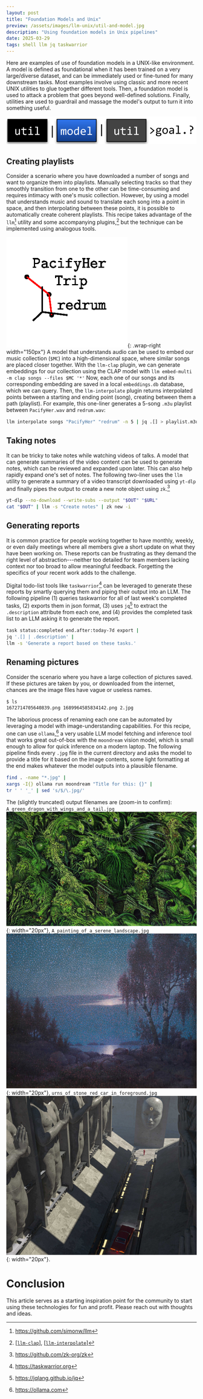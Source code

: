 ```yaml
---
layout: post
title: "Foundation Models and Unix"
preview: /assets/images/llm-unix/util-and-model.jpg
description: "Using foundation models in Unix pipelines"
date: 2025-03-29
tags: shell llm jq taskwarrior
---
```


Here are examples of use of foundation models in a UNIX-like environment.
A model is defined as foundational when it has been trained on a very large/diverse dataset,
and can be immediately used or fine-tuned for many downstream tasks.
Most examples involve using classic and more recent UNIX
utilities to glue together different tools.
Then, a foundation model is used to attack a problem that goes beyond well-defined solutions.
Finally, utilities are used to guardrail and massage the model's output to turn it into something useful.

![Util and Model](/assets/images/llm-unix/util-and-model.jpg)

## Creating playlists
Consider a scenario where you have downloaded
a number of songs and want to organize them into playlists. Manually
selecting tracks so that they smoothly transition from one to the other
can be time-consuming and requires intimacy with one's music collection.
However, by using a model that understands music and sound to translate
each song into a point in space, and then interpolating between these
points, it is possible to automatically create coherent playlists. This
recipe takes advantage of the `llm`[^1] utility and some
accompanying plugins,[^2] but the technique can be implemented using
analogous tools.

![wrapped image](/assets/images/llm-unix/interpolate.jpg){: .wrap-right width="150px"}
A model that understands audio can be used to embed our music
collection (`$MC`) into a high-dimensional space, where similar songs are
placed closer together. With the `llm-clap` plugin, we can generate
embeddings for our collection using the CLAP model with
`llm embed-multi -m clap songs --files $MC '*'` Now, each one of
our songs and its corresponding embedding are saved in a local
`embeddings.db` database, which we can query. Then, the
`llm-interpolate` plugin returns interpolated points between a starting
and ending point (song), creating between them a path (playlist). For
example, this one-liner generates a 5-song `.m3u` playlist between
`PacifyHer.wav` and `redrum.wav`:

```bash 
llm interpolate songs "PacifyHer" "redrum" -n 5 | jq .[] > playlist.m3u
```

## Taking notes
It can be tricky to take notes while watching videos of talks.
A model that can generate summaries of the video content can be used to
generate notes, which can be reviewed and expanded upon later. This can
also help rapidly expand one's set of notes. The following two-liner
uses the `llm` utility to generate a summary of a video
transcript downloaded using `yt-dlp` and finally pipes the output
to create a new note object using `zk`.[^3]

```bash 
yt-dlp --no-download --write-subs --output "$OUT" "$URL"
cat "$OUT" | llm -s "Create notes" | zk new -i
```

## Generating reports
It is common practice for people working
together to have monthly, weekly, or even daily meetings where all
members give a short update on what they have been working on. These
reports can be frustrating as they demand the right level of
abstraction---neither too detailed for team members lacking context nor
too broad to allow meaningful feedback. Forgetting the specifics of your
recent work adds to the challenge.

Digital todo-list tools like `taskwarrior`[^4] can be leveraged
to generate these reports by smartly querying them and piping their
output into an LLM. The following pipeline (1) queries taskwarrior for
all of last week's completed tasks, (2) exports them in json format, (3)
uses `jq`[^5] to extract the `.description` attribute from
each one, and (4) provides the completed task list to an LLM asking it
to generate the report.

```bash 
task status:completed end.after:today-7d export |
jq '.[] | .description' |
llm -s 'Generate a report based on these tasks.'
```

## Renaming pictures 
Consider the scenario where you have a large
collection of pictures saved. If these pictures are taken by you, or
downloaded from the internet, chances are the image files have vague or
useless names.

```bash
$ ls 
1672714705640839.png 1689964585834142.png 2.jpg
```

The laborious process of renaming each one can be automated by
leveraging a model with image-understanding capabilities. For this
recipe, one can use `ollama`,[^6] a very usable LLM model
fetching and inference tool that works great out-of-box with the
`moondream` vision model, which is small enough to allow for
quick inference on a modern laptop. The following pipeline finds every
`.jpg` file in the current directory and asks the model to
provide a title for it based on the image contents, some light
formatting at the end makes whatever the model outputs into a plausible
filename.

```bash 
find . -name "*.jpg" | 
xargs -I{} ollama run moondream "Title for this: {}" |
tr ' ' '_' | sed 's/$/\.jpg/'
```

The (slightly truncated) output filenames are (zoom-in to confirm):
`A_green_dragon_with_wings_and_a_tail.jpg` ![image](/assets/images/llm-unix/a.jpg){: width="20px"},
`A_painting_of_a_serene_landscape.jpg` ![image](/assets/images/llm-unix/b.jpg){: width="20px"},
`urns_of_stone_red_car_in_foreground.jpg` ![image](/assets/images/llm-unix/c.jpg){: width="20px"}.

# Conclusion

This article serves as a starting inspiration point for the community to
start using these technologies for fun and profit. Please reach out with
thoughts and ideas.

[^1]: <https://github.com/simonw/llm>

[^2]: [[`llm-clap`]](https://github.com/vagos/llm-clap), [[`llm-interpolate`]](https://github.com/vagos/llm-interpolate)

[^3]: <https://github.com/zk-org/zk>

[^4]: <https://taskwarrior.org>

[^5]: <https://jqlang.github.io/jq>

[^6]: <https://ollama.com>
